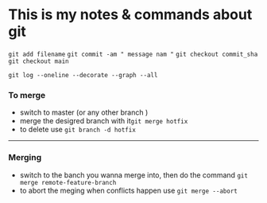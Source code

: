 # This is my notes & commands about git

`git add filename`
`git commit -am " message nam "`
`git checkout commit_sha`
`git checkout main`

`git log --oneline --decorate --graph --all`
### To merge 
- switch to master (or any other branch )
- merge the desigred branch with it` git merge hotfix `
- to delete  use `git branch -d hotfix`
-----
###  Merging 
- switch to the banch you wanna merge into, then do the command `git merge remote-feature-branch`
- to abort the meging when conflicts happen use `git merge --abort`
